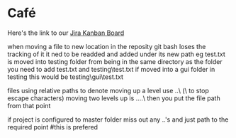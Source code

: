 # Café

Here's the link to our [Jira Kanban Board][1]

[1]: https://2608436.atlassian.net/secure/RapidBoard.jspa?rapidView=1&projectKey=CAFE

when moving a file to new location in the reposity git bash loses the tracking of it it ned to be readded and added under its new path
eg test.txt is moved into testing folder from being in the same directory as the folder you need to add test.txt and testing\test.txt
if moved into a gui folder in testing this would be testing\gui\test.txt

files using relative paths to denote moving up a level use ..\ (\\ to stop escape characters) moving two levels up is ..\..\ then you put the file path from that point

if project is configured to master folder miss out any ..\'s and just path to the required point
#this is prefered